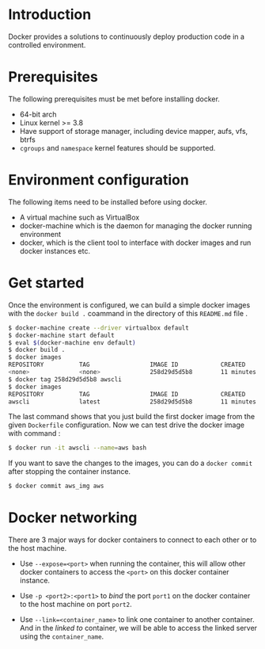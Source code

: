 # Introduction

Docker provides a solutions to continuously deploy production code in a
controlled environment.

# Prerequisites

The following prerequisites must be met before installing docker. 

- 64-bit arch
- Linux kernel >= 3.8
- Have support of storage manager, including device mapper, aufs, vfs, btrfs
- `cgroups` and `namespace` kernel features should be supported. 

# Environment configuration

The following items need to be installed before using docker.

- A virtual machine such as VirtualBox
- docker-machine which is the daemon for managing the docker running
  environment
- docker, which is the client tool to interface with docker images and run
  docker instances etc.

# Get started

Once the environment is configured, we can build a simple docker images
with the `docker build .` coammand in the directory of this `README.md`
file .

``` bash
$ docker-machine create --driver virtualbox default
$ docker-machine start default
$ eval $(docker-machine env default)
$ docker build .
$ docker images
REPOSITORY          TAG                 IMAGE ID            CREATED             SIZE
<none>              <none>              258d29d5d5b8        11 minutes ago      726.8 MB
$ docker tag 258d29d5d5b8 awscli
$ docker images
REPOSITORY          TAG                 IMAGE ID            CREATED             SIZE
awscli              latest              258d29d5d5b8        11 minutes ago      726.8 MB
```

The last command shows that you just build the first docker image from the
given `Dockerfile` configuration. Now we can test drive the docker image
with command :

``` bash
$ docker run -it awscli --name=aws bash
```

If you want to save the changes to the images, you can do a `docker commit`
after stopping the container instance.

``` bash
$ docker commit aws_img aws
```

# Docker networking

There are 3 major ways for docker containers to connect to each other or to
the host machine.

- Use `--expose=<port>` when running the container, this will allow other
  docker containers to access the `<port>` on this docker container
  instance.

- Use `-p <port2>:<port1>` to *bind* the port `port1` on the docker container to the
  host machine on port `port2`.

- Use `--link=<container_name>` to link one container to another
  container. And in the *linked to* container, we will be able to access
  the linked server using the `container_name`.
